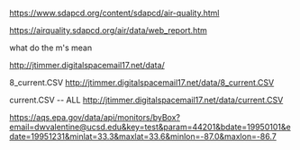 https://www.sdapcd.org/content/sdapcd/air-quality.html

https://airquality.sdapcd.org/air/data/web_report.htm

what do the m's mean


http://jtimmer.digitalspacemail17.net/data/


8_current.CSV
http://jtimmer.digitalspacemail17.net/data/8_current.CSV

current.CSV -- ALL
http://jtimmer.digitalspacemail17.net/data/current.CSV


https://aqs.epa.gov/data/api/monitors/byBox?email=dwvalentine@ucsd.edu&key=test&param=44201&bdate=19950101&edate=19951231&minlat=33.3&maxlat=33.6&minlon=-87.0&maxlon=-86.7
